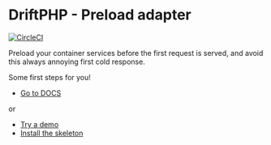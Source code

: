 # DriftPHP - Preload adapter

[![CircleCI](https://circleci.com/gh/driftphp/preload-bundle.svg?style=svg)](https://circleci.com/gh/driftphp/preload-bundle)

Preload your container services before the first request is served, and avoid
this always annoying first cold response.


Some first steps for you!

- [Go to DOCS](https://driftphp.io/#/?id=preload-adapter)

or

- [Try a demo](https://github.com/driftphp/demo)
- [Install the skeleton](https://github.com/driftphp/skeleton)